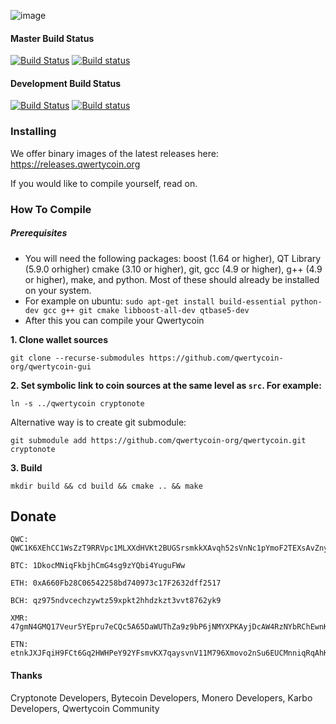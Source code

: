 ![image](https://cdn.qwertycoin.org/images/press/other/qwc-github-3.png)
#### Master Build Status
[![Build Status](https://travis-ci.org/qwertycoin-org/qwertycoin-gui.svg?branch=master)](https://travis-ci.org/qwertycoin-org/qwertycoin-gui) [![Build status](https://ci.appveyor.com/api/projects/status/github/qwertycoin-org/qwertycoin-gui?branch=master&svg=true)](https://ci.appveyor.com/project/qwertycoin-org/qwertycoin-gui)

#### Development Build Status
[![Build Status](https://travis-ci.org/qwertycoin-org/qwertycoin-gui.svg?branch=dev)](https://travis-ci.org/qwertycoin-org/qwertycoin-gui) [![Build status](https://ci.appveyor.com/api/projects/status/github/qwertycoin-org/qwertycoin-gui?branch=dev&svg=true)](https://ci.appveyor.com/project/qwertycoin-org/qwertycoin-gui)

### Installing

We offer binary images of the latest releases here: https://releases.qwertycoin.org

If you would like to compile yourself, read on.

### How To Compile

##### Prerequisites

- You will need the following packages: boost (1.64 or higher), QT Library (5.9.0 orhigher) cmake (3.10 or higher), git, gcc (4.9 or higher), g++ (4.9 or higher), make, and python. Most of these should already be installed on your system.
- For example on ubuntu: `sudo apt-get install build-essential python-dev gcc g++ git cmake libboost-all-dev qtbase5-dev`
- After this you can compile your Qwertycoin

**1. Clone wallet sources**

```
git clone --recurse-submodules https://github.com/qwertycoin-org/qwertycoin-gui
```

**2. Set symbolic link to coin sources at the same level as `src`. For example:**

```
ln -s ../qwertycoin cryptonote
```

Alternative way is to create git submodule:

```
git submodule add https://github.com/qwertycoin-org/qwertycoin.git cryptonote
```

**3. Build**

```
mkdir build && cd build && cmake .. && make
```

## Donate

```
QWC: QWC1K6XEhCC1WsZzT9RRVpc1MLXXdHVKt2BUGSrsmkkXAvqh52sVnNc1pYmoF2TEXsAvZnyPaZu8MW3S8EWHNfAh7X2xa63P7Y
```
```
BTC: 1DkocMNiqFkbjhCmG4sg9zYQbi4YuguFWw
```
```
ETH: 0xA660Fb28C06542258bd740973c17F2632dff2517
```
```
BCH: qz975ndvcechzywtz59xpkt2hhdzkzt3vvt8762yk9
```
```
XMR: 47gmN4GMQ17Veur5YEpru7eCQc5A65DaWUThZa9z9bP6jNMYXPKAyjDcAW4RzNYbRChEwnKu1H3qt9FPW9CnpwZgNscKawX
```
```
ETN: etnkJXJFqiH9FCt6Gq2HWHPeY92YFsmvKX7qaysvnV11M796Xmovo2nSu6EUCMnniqRqAhKX9AQp31GbG3M2DiVM3qRDSQ5Vwq
```

#### Thanks

Cryptonote Developers, Bytecoin Developers, Monero Developers, Karbo Developers, Qwertycoin Community
